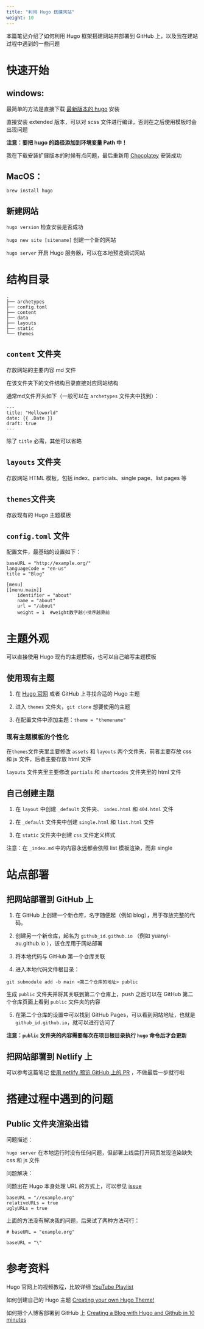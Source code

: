 ```yaml
---
title: "利用 Hugo 搭建网站"
weight: 10
---
```


本篇笔记介绍了如何利用 Hugo 框架搭建网站并部署到 GitHub 上，以及我在建站过程中遇到的一些问题

# 快速开始

## windows:
    
最简单的方法是直接下载 [最新版本的 hugo](https://github.com/gohugoio/hugo/releases) 安装

直接安装 extended 版本，可以对 scss 文件进行编译，否则在之后使用模板时会出现问题

**注意：要把 hugo 的路径添加到环境变量 Path 中！**

我在下载安装扩展版本的时候有点问题，最后重新用 [Chocolatey](https://gohugo.io/getting-started/installing/#chocolatey-windows) 安装成功

## MacOS：

`brew install hugo`

## 新建网站

`hugo version` 检查安装是否成功

`hugo new site [sitename]` 创建一个新的网站

`hugo server` 开启 Hugo 服务器，可以在本地预览调试网站

# 结构目录
```
.
├── archetypes 
├── config.toml
├── content
├── data
├── layouts
├── static
└── themes
```

## `content` 文件夹

存放网站的主要内容 md 文件

在该文件夹下的文件结构目录直接对应网站结构

通常md文件开头如下（一般可以在 `archetypes` 文件夹中找到）：

```
---
title: "Helloworld"
date: {{ .Date }}
draft: true
---
```

除了 `title` 必需，其他可以省略

## `layouts` 文件夹

存放网站 HTML 模板，包括 index、particials、single page、list pages 等

## `themes`文件夹

存放现有的 Hugo 主题模板

## `config.toml` 文件

配置文件，最基础的设置如下：
```
baseURL = "http://example.org/"
languageCode = "en-us"
title = "Blog"

[menu]
[[menu.main]]
    identifier = "about"
    name = "about"
    url = "/about"
    weight = 1  #weight数字越小排序越靠前
```

# 主题外观

可以直接使用 Hugo 现有的主题模板，也可以自己编写主题模板

## 使用现有主题

1. 在 [Hugo 官网](https://themes.gohugo.io/) 或者 GitHub 上寻找合适的 Hugo 主题

2. 进入 `themes` 文件夹，`git clone` 想要使用的主题

3. 在配置文件中添加主题：`theme = "themename"`

### 现有主题模板的个性化

在`themes`文件夹里主要修改 `assets` 和 `layouts` 两个文件夹，前者主要存放 css 和 js 文件，后者主要存放 html 文件

`layouts` 文件夹里主要修改 `partials` 和 `shortcodes` 文件夹里的 html 文件

## 自己创建主题

1. 在 `layout` 中创建 `_default` 文件夹、 `index.html` 和 `404.html` 文件

2. 在 `_default` 文件夹中创建 `single.html` 和 `list.html` 文件
    
3. 在 `static` 文件夹中创建 `css` 文件定义样式

注意：在 `_index.md` 中的内容永远都会依照 list 模板渲染，而非 single

# 站点部署

## 把网站部署到 GitHub 上

1. 在 GitHub 上创建一个新仓库，名字随便起（例如 blog），用于存放完整的代码。

2. 创建另一个新仓库，起名为 `github_id.github.io` （例如 yuanyi-au.github.io ），该仓库用于网站部署

3. 将本地代码与 GitHub 第一个仓库关联

4. 进入本地代码文件根目录：

`git submodule add -b main <第二个仓库的地址> public` 

生成 `public` 文件夹并将其关联到第二个仓库上，push 之后可以在 GitHub 第二个仓库页面上看到 `public` 文件夹的内容

5. 在第二个仓库的设置中可以找到 GitHub Pages，可以看到网站地址，也就是 `github_id.github.io`，就可以进行访问了

**注意：`public` 文件夹的内容需要每次在项目根目录执行 `hugo` 命令后才会更新**

## 把网站部署到 Netlify 上

可以参考这篇笔记 [使用 netlify 预览 GitHub 上的 PR]() ，不做最后一步就行啦

# 搭建过程中遇到的问题

## Public 文件夹渲染出错

问题描述：

`hugo server` 在本地运行时没有任何问题，但部署上线后打开网页发现渲染缺失 css 和 js 文件

问题解决：

问题出在 Hugo 本身处理 URL 的方式上，可以参见 [issue](https://github.com/matcornic/hugo-theme-learn/issues/125) 

```
baseURL = "//example.org"
relativeURLs = true
uglyURLs = true
```

上面的方法没有解决我的问题，后来试了两种方法可行：

`# baseURL = "example.org"`

`baseURL = "\"`

# 参考资料

Hugo 官网上的视频教程，比较详细 [ YouTube Playlist ](https://www.youtube.com/watch?v=qtIqKaDlqXo&list=PLLAZ4kZ9dFpOnyRlyS-liKL5ReHDcj4G3)

如何创建自己的 Hugo 主题 [Creating your own Hugo Theme!](https://www.youtube.com/watch?v=wcMqrb3v2SM&list=LLm-KB0VAVChbSZPeDA_WqSg)

如何把个人博客部署到 GitHub 上 [Creating a Blog with Hugo and Github in 10 minutes](https://www.youtube.com/watch?v=LIFvgrRxdt4&t=247s)
